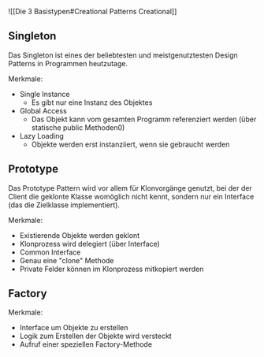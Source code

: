 ![[Die 3 Basistypen#Creational Patterns Creational]]

## Singleton
Das Singleton ist eines der beliebtesten und meistgenutztesten Design Patterns in Programmen heutzutage.

Merkmale:
- Single Instance
	- Es gibt nur eine Instanz des Objektes
- Global Access
	- Das Objekt kann vom gesamten Programm referenziert werden (über statische public Methoden0)
- Lazy Loading
	- Objekte werden erst instanziiert, wenn sie gebraucht werden

## Prototype
Das Prototype Pattern wird vor allem für Klonvorgänge genutzt, bei der der Client die geklonte Klasse womöglich nicht kennt, sondern nur ein Interface (das die Zielklasse implementiert).

Merkmale:
- Existierende Objekte werden geklont
- Klonprozess wird delegiert (über Interface)
- Common Interface
- Genau eine "clone" Methode
- Private Felder können im Klonprozess mitkopiert werden

## Factory
Merkmale:
- Interface um Objekte zu erstellen
- Logik zum Erstellen der Objekte wird versteckt
- Aufruf einer speziellen Factory-Methode